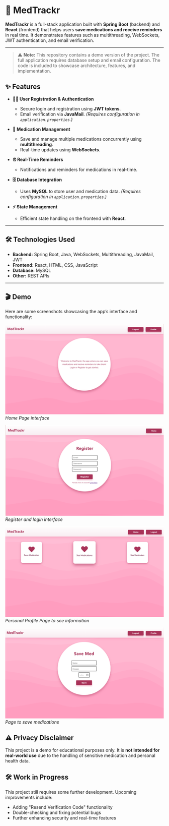 # 💊 MedTrackr

**MedTrackr** is a full-stack application built with **Spring Boot** (backend) and **React** (frontend) that helps users **save medications and receive reminders** in real time. It demonstrates features such as multithreading, WebSockets, JWT authentication, and email verification.

---

> ⚠️ **Note:** This repository contains a demo version of the project. The full application requires database setup and email configuration. The code is included to showcase architecture, features, and implementation.

## ✨ Features

- **🧑‍💻 User Registration & Authentication**  
  - Secure login and registration using **JWT tokens**.  
  - Email verification via **JavaMail**. *(Requires configuration in `application.properties`.)*  

- **💊 Medication Management**  
  - Save and manage multiple medications concurrently using **multithreading**.  
  - Real-time updates using **WebSockets**.  

- **⏰ Real-Time Reminders**  
  - Notifications and reminders for medications in real-time.  

- **🗄️ Database Integration**  
  - Uses **MySQL** to store user and medication data. *(Requires configuration in `application.properties`.)*  

- **⚡ State Management**  
  - Efficient state handling on the frontend with **React**.  

---

## 🛠️ Technologies Used

- **Backend:** Spring Boot, Java, WebSockets, Multithreading, JavaMail, JWT  
- **Frontend:** React, HTML, CSS, JavaScript  
- **Database:** MySQL  
- **Other:** REST APIs

---

## 🎬 Demo

Here are some screenshots showcasing the app’s interface and functionality:

![Home Page](demo-images/home-page.png)  
*Home Page interface*

![Register Page](demo-images/register-page.png)  
*Register and login interface*

![Personal Profile Page](demo-images/profile-page.png)  
*Personal Profile Page to see information*

![Save Medication](demo-images/save-medications-page.png)  
*Page to save medications*

## ⚠️ Privacy Disclaimer
This project is a demo for educational purposes only. It is **not intended for real-world use** due to the handling of sensitive medication and personal health data.

## 🛠️ Work in Progress
This project still requires some further development. Upcoming improvements include:
- Adding "Resend Verification Code" functionality
- Double-checking and fixing potential bugs
- Further enhancing security and real-time features
